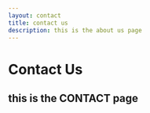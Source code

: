 ```yaml
---
layout: contact
title: contact us
description: this is the about us page
---
```


# Contact Us

## this is the CONTACT page